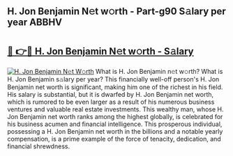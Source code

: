 ## H. Jon Benjamin N𝚎t w𝚘rth - Part-g90 S𝚊lary per year ABBHV

# <h2><a href="http://gc1jsm.nevu.top/?p=H.+Jon+Benjamin">🔗 👉🔴 H. Jon Benjamin N𝚎t w𝚘rth - S𝚊lary</a></h2>

[![H. Jon Benjamin N𝚎t W𝚘rth](https://i.imgur.com/Oavwk0R.jpeg)](http://gc1jsm.nevu.top/?p=H.+Jon+Benjamin)
What is H. Jon Benjamin n𝚎t w𝚘rth? What is H. Jon Benjamin s𝚊lary per year?
This financially well-off person's H. Jon Benjamin net worth is significant, making him one of the richest in his field. His salary is substantial, but it is dwarfed by H. Jon Benjamin net worth, which is rumored to be even larger as a result of his numerous business ventures and valuable real estate investments. This wealthy man, whose H. Jon Benjamin net worth ranks among the highest globally, is celebrated for his business acumen and financial intelligence. This prosperous individual, possessing a H. Jon Benjamin net worth in the billions and a notable yearly compensation, is a prime example of the force of tenacity, dedication, and financial shrewdness.
